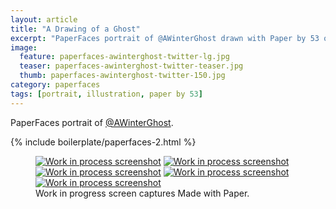 ```yaml
---
layout: article
title: "A Drawing of a Ghost"
excerpt: "PaperFaces portrait of @AWinterGhost drawn with Paper by 53 on an iPad."
image: 
  feature: paperfaces-awinterghost-twitter-lg.jpg
  teaser: paperfaces-awinterghost-twitter-teaser.jpg
  thumb: paperfaces-awinterghost-twitter-150.jpg
category: paperfaces
tags: [portrait, illustration, paper by 53]
---
```


PaperFaces portrait of [@AWinterGhost](http://twitter.com/AWinterGhost).

{% include boilerplate/paperfaces-2.html %}

<figure class="third">
  <a href="{{ site.url }}/images/paperfaces-awinterghost-process-1-lg.jpg"><img src="{{ site.url }}/images/paperfaces-awinterghost-process-1-600.jpg" alt="Work in process screenshot"></a>
  <a href="{{ site.url }}/images/paperfaces-awinterghost-process-2-lg.jpg"><img src="{{ site.url }}/images/paperfaces-awinterghost-process-2-600.jpg" alt="Work in process screenshot"></a>
  <a href="{{ site.url }}/images/paperfaces-awinterghost-process-3-lg.jpg"><img src="{{ site.url }}/images/paperfaces-awinterghost-process-3-600.jpg" alt="Work in process screenshot"></a>
  <a href="{{ site.url }}/images/paperfaces-awinterghost-process-4-lg.jpg"><img src="{{ site.url }}/images/paperfaces-awinterghost-process-4-600.jpg" alt="Work in process screenshot"></a>
  <a href="{{ site.url }}/images/paperfaces-awinterghost-process-5-lg.jpg"><img src="{{ site.url }}/images/paperfaces-awinterghost-process-5-600.jpg" alt="Work in process screenshot"></a>
  <figcaption>Work in progress screen captures Made with Paper.</figcaption>
</figure>